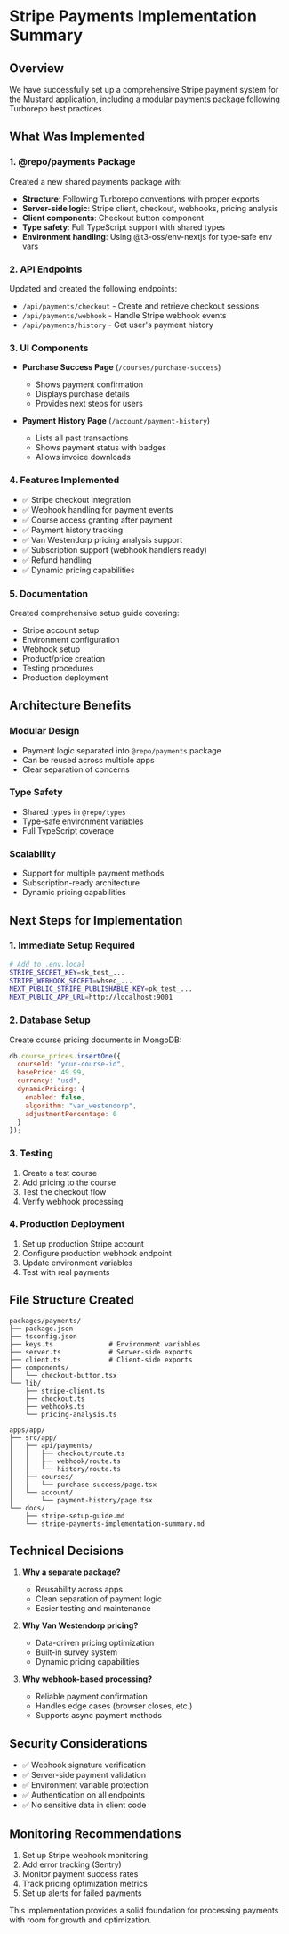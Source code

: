 # Stripe Payments Implementation Summary

## Overview

We have successfully set up a comprehensive Stripe payment system for the Mustard application, including a modular payments package following Turborepo best practices.

## What Was Implemented

### 1. **@repo/payments Package**
Created a new shared payments package with:
- **Structure**: Following Turborepo conventions with proper exports
- **Server-side logic**: Stripe client, checkout, webhooks, pricing analysis
- **Client components**: Checkout button component
- **Type safety**: Full TypeScript support with shared types
- **Environment handling**: Using @t3-oss/env-nextjs for type-safe env vars

### 2. **API Endpoints**
Updated and created the following endpoints:
- `/api/payments/checkout` - Create and retrieve checkout sessions
- `/api/payments/webhook` - Handle Stripe webhook events
- `/api/payments/history` - Get user's payment history

### 3. **UI Components**
- **Purchase Success Page** (`/courses/purchase-success`)
  - Shows payment confirmation
  - Displays purchase details
  - Provides next steps for users
  
- **Payment History Page** (`/account/payment-history`)
  - Lists all past transactions
  - Shows payment status with badges
  - Allows invoice downloads

### 4. **Features Implemented**
- ✅ Stripe checkout integration
- ✅ Webhook handling for payment events
- ✅ Course access granting after payment
- ✅ Payment history tracking
- ✅ Van Westendorp pricing analysis support
- ✅ Subscription support (webhook handlers ready)
- ✅ Refund handling
- ✅ Dynamic pricing capabilities

### 5. **Documentation**
Created comprehensive setup guide covering:
- Stripe account setup
- Environment configuration
- Webhook setup
- Product/price creation
- Testing procedures
- Production deployment

## Architecture Benefits

### Modular Design
- Payment logic separated into `@repo/payments` package
- Can be reused across multiple apps
- Clear separation of concerns

### Type Safety
- Shared types in `@repo/types`
- Type-safe environment variables
- Full TypeScript coverage

### Scalability
- Support for multiple payment methods
- Subscription-ready architecture
- Dynamic pricing capabilities

## Next Steps for Implementation

### 1. **Immediate Setup Required**
```bash
# Add to .env.local
STRIPE_SECRET_KEY=sk_test_...
STRIPE_WEBHOOK_SECRET=whsec_...
NEXT_PUBLIC_STRIPE_PUBLISHABLE_KEY=pk_test_...
NEXT_PUBLIC_APP_URL=http://localhost:9001
```

### 2. **Database Setup**
Create course pricing documents in MongoDB:
```javascript
db.course_prices.insertOne({
  courseId: "your-course-id",
  basePrice: 49.99,
  currency: "usd",
  dynamicPricing: {
    enabled: false,
    algorithm: "van_westendorp",
    adjustmentPercentage: 0
  }
});
```

### 3. **Testing**
1. Create a test course
2. Add pricing to the course
3. Test the checkout flow
4. Verify webhook processing

### 4. **Production Deployment**
1. Set up production Stripe account
2. Configure production webhook endpoint
3. Update environment variables
4. Test with real payments

## File Structure Created

```
packages/payments/
├── package.json
├── tsconfig.json
├── keys.ts              # Environment variables
├── server.ts            # Server-side exports
├── client.ts            # Client-side exports
├── components/
│   └── checkout-button.tsx
└── lib/
    ├── stripe-client.ts
    ├── checkout.ts
    ├── webhooks.ts
    └── pricing-analysis.ts

apps/app/
├── src/app/
│   ├── api/payments/
│   │   ├── checkout/route.ts
│   │   ├── webhook/route.ts
│   │   └── history/route.ts
│   ├── courses/
│   │   └── purchase-success/page.tsx
│   └── account/
│       └── payment-history/page.tsx
└── docs/
    ├── stripe-setup-guide.md
    └── stripe-payments-implementation-summary.md
```

## Technical Decisions

1. **Why a separate package?**
   - Reusability across apps
   - Clean separation of payment logic
   - Easier testing and maintenance

2. **Why Van Westendorp pricing?**
   - Data-driven pricing optimization
   - Built-in survey system
   - Dynamic pricing capabilities

3. **Why webhook-based processing?**
   - Reliable payment confirmation
   - Handles edge cases (browser closes, etc.)
   - Supports async payment methods

## Security Considerations

- ✅ Webhook signature verification
- ✅ Server-side payment validation
- ✅ Environment variable protection
- ✅ Authentication on all endpoints
- ✅ No sensitive data in client code

## Monitoring Recommendations

1. Set up Stripe webhook monitoring
2. Add error tracking (Sentry)
3. Monitor payment success rates
4. Track pricing optimization metrics
5. Set up alerts for failed payments

This implementation provides a solid foundation for processing payments with room for growth and optimization.
